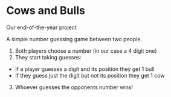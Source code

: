 # Cows and Bulls
Our end-of-the-year project

A simple number guessing game between two people.

1. Both players choose a number (in our case a 4 digit one)
2. They start taking guesses:
  - If a player guesses a digit and its position they get 1 bull
  - If they guess just the digit but not its position they get 1 cow
3. Whoever guesses the opponents number wins!
